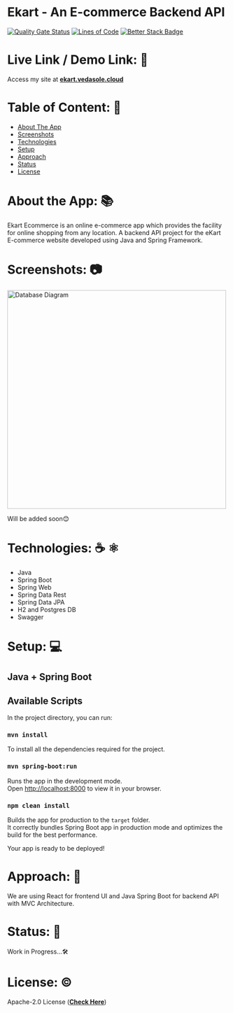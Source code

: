 # Ekart - An E-commerce Backend API

[![Quality Gate Status](https://sonarcloud.io/api/project_badges/measure?project=ved-asole_eKart-ecommerce-backend&metric=alert_status)](https://sonarcloud.io/summary/new_code?id=ved-asole_eKart-ecommerce-backend)
[![Lines of Code](https://sonarcloud.io/api/project_badges/measure?project=ved-asole_eKart-ecommerce-backend&metric=ncloc)](https://sonarcloud.io/summary/new_code?id=ved-asole_eKart-ecommerce-backend)
[![Better Stack Badge](https://uptime.betterstack.com/status-badges/v1/monitor/1h2u2.svg)](https://uptime.betterstack.com/?utm_source=status_badge)

# Live Link / Demo Link: 🔗
Access my site at **[ekart.vedasole.cloud](https://ekart.vedasole.cloud)**

# Table of Content: 📑

- [About The App](#about-the-app)
- [Screenshots](#screenshots)
- [Technologies](#technologies)
- [Setup](#setup)
- [Approach](#approach)
- [Status](#status)
- [License](#license)

# About the App: 📚
Ekart Ecommerce is an online e-commerce app which provides the facility for online shopping from any location.
A backend API project for the eKart E-commerce website developed using Java and Spring Framework.

# Screenshots: 📷
<img src="https://raw.githubusercontent.com/ved-asole/eKart-ecommerce-backend/master/ekartdb-backend-ER-diagram.png" width="500" height="500" alt="Database Diagram"/>

Will be added soon😊

# Technologies: ☕️  ⚛️

- Java
- Spring Boot
- Spring Web
- Spring Data Rest
- Spring Data JPA
- H2 and Postgres DB
- Swagger

# Setup: 💻

## Java + Spring Boot 

## Available Scripts

In the project directory, you can run:

### `mvn install`

To install all the dependencies required for the project.

### `mvn spring-boot:run`

Runs the app in the development mode.\
Open [http://localhost:8000](http://localhost:8000) to view it in your browser.


### `npm clean install`

Builds the app for production to the `target` folder.\
It correctly bundles Spring Boot app in production mode and optimizes the build for the best performance.

Your app is ready to be deployed!

# Approach: 🚶
We are using React for frontend UI and Java Spring Boot for backend API with MVC Architecture.

# Status: 📶
Work in Progress...🛠️

# License: ©️
Apache-2.0 License (**[Check Here](https://github.com/ved-asole/eKart-ecommerce-app/blob/master/LICENSE)**)